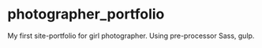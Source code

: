 # photographer_portfolio
My first site-portfolio for girl photographer. Using pre-processor Sass, gulp.

